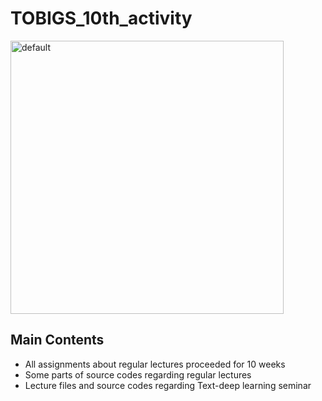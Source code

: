 # TOBIGS_10th_activity
<div>
<img width="437" alt="default" src="https://user-images.githubusercontent.com/35494111/44081312-640bc732-9fe9-11e8-8e2c-139347d5fe46.PNG">
</div>

## Main Contents
* All assignments about regular lectures proceeded for 10 weeks
* Some parts of source codes regarding regular lectures
* Lecture files and source codes regarding Text-deep learning seminar
